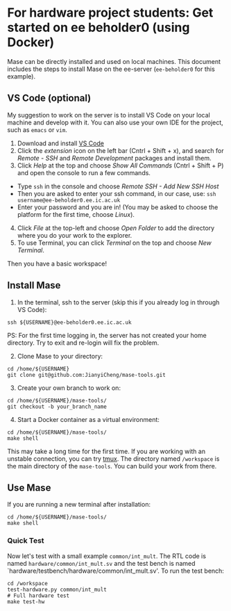 # For hardware project students: Get started on ee beholder0 (using Docker)

Mase can be directly installed and used on local machines. This document includes the steps to install Mase on the ee-server (`ee-beholder0` for this example).

## VS Code (optional)
My suggestion to work on the server is to install VS Code on your local machine and develop with it. You can also use your own IDE for the project, such as `emacs` or `vim`. 

1. Download and install [VS Code](https://code.visualstudio.com/)
2. Click the *extension* icon on the left bar (Cntrl + Shift + x), and search for *Remote - SSH* and *Remote Development* packages and install them.
3. Click *Help* at the top and choose *Show All Commands* (Cntrl + Shift + P) and open the console to run a few commands.
  - Type `ssh` in the console and choose *Remote SSH - Add New SSH Host*
  - Then you are asked to enter your ssh command, in our case, use: `ssh username@ee-beholder0.ee.ic.ac.uk`
  - Enter your password and you are in! (You may be asked to choose the platform for the first time, choose *Linux*).
4. Click *File* at the top-left and choose *Open Folder* to add the directory where you do your work to the explorer.
5. To use Terminal, you can click *Terminal* on the top and choose *New Terminal*.

Then you have a basic workspace!

## Install Mase
1. In the terminal, ssh to the server (skip this if you already log in through VS Code):

```shell
ssh ${USERNAME}@ee-beholder0.ee.ic.ac.uk
```
PS: For the first time logging in, the server has not created your home directory. Try to exit and re-login will fix the problem.

2. Clone Mase to your directory:
```shell
cd /home/${USERNAME}
git clone git@github.com:JianyiCheng/mase-tools.git
```

3. Create your own branch to work on:
```shell
cd /home/${USERNAME}/mase-tools/
git checkout -b your_branch_name
```

4. Start a Docker container as a virtual environment:
```shell
cd /home/${USERNAME}/mase-tools/
make shell
```
This may take a long time for the first time. If you are working with an unstable connection, you can try [tmux](https://www.hamvocke.com/blog/a-quick-and-easy-guide-to-tmux/).
The directory named `/workspace` is the main directory of the `mase-tools`. You can build your work from there.

## Use Mase

If you are running a new terminal after installation:
```shell
cd /home/${USERNAME}/mase-tools/
make shell
```

### Quick Test

Now let's test with a small example `common/int_mult`. The RTL code is named `hardware/common/int_mult.sv` and the test bench is named `hardware/testbench/hardware/common/int_mult.sv'. To run the test bench:
```shell
cd /workspace
test-hardware.py common/int_mult
# Full hardware test
make test-hw
```

